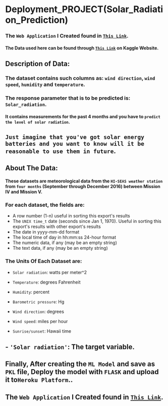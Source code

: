 # Deployment_PROJECT(Solar_Radiation_Prediction) 
### The `Web Application` I Created found in  <a href="https://radiation-prediction.herokuapp.com/" target="_blank">`This Link`</a>.
#### The Data used here can be found through  <a href="https://www.kaggle.com/dronio/SolarEnergy#" target="_blank">`This Link`</a> on Kaggle Website.

## Description of Data:
### The dataset contains such columns as: `wind direction`, `wind speed`, `humidity` and `temperature`. 
### The response parameter that is to be predicted is: `Solar_radiation`. 
#### It contains measurements for the past 4 months and you have to `predict the level of solar radiation`.
## `Just imagine that you've got solar energy batteries and you want to know will it be reasonable to use them in future`.

##  About The Data:
#### These datasets are meteorological data from the `HI-SEAS weather station` from `four months` (September through December 2016) between Mission IV and Mission V.

### For each dataset, the fields are:
- A row number (1-n) useful in sorting this export's results
- The `UNIX time_t` date (seconds since Jan 1, 1970). Useful in sorting this export's results with other export's results
- The date in yyyy-mm-dd format
- The local time of day in hh:mm:ss 24-hour format
- The numeric data, if any (may be an empty string)
- The text data, if any (may be an empty string)

### The Units Of Each Dataset are:
- `Solar radiation`: watts per meter^2

- `Temperature`: degrees Fahrenheit

- `Humidity`: percent

- `Barometric pressure`: Hg

- `Wind direction`: degrees

- `Wind speed`: miles per hour

- `Sunrise/sunset`: Hawaii time

## - `'Solar radiation'`: The target variable. 

## Finally, After creating the `ML Model` and save as `PKL` file, Deploy the model with `FLASK` and upload it to`Heroku Platform`..
## The `Web Application` I Created found in  <a href="https://radiation-prediction.herokuapp.com/" target="_blank">`This Link`</a>.
